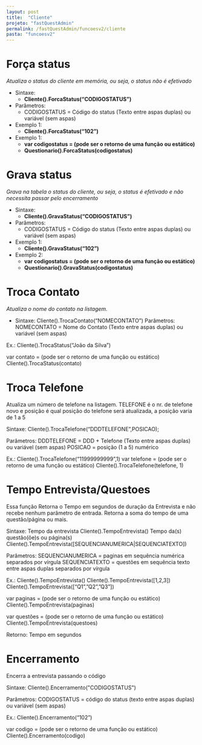 ```yaml
---
layout: post
title:  "Cliente"
projeto: "fastQuestAdmin"
permalink: /fastQuestAdmin/funcoesv2/cliente
pasta: "funcoesv2"
---
```


# Força status
*Atualiza o status do cliente em memória, ou seja, o status não é efetivado*

- Sintaxe:
    - **Cliente().ForcaStatus(“CODIGOSTATUS”)**
- Parâmetros:
    - CODIGOSTATUS = Código do status (Texto entre aspas duplas) ou variável (sem aspas)
- Exemplo 1: 
    - **Cliente().ForcaStatus(“102”)**
- Exemplo 1:
    - **var codigostatus = (pode ser o retorno de uma função ou estático)**
    - **Questionario().ForcaStatus(codigostatus)**


# Grava status
*Grava na tabela o status do cliente, ou seja, o status é efetivado e não necessita passar pelo encerramento*

- Sintaxe:
    - **Cliente().GravaStatus(“CODIGOSTATUS”)**
- Parâmetros:
    - CODIGOSTATUS = Código do status (Texto entre aspas duplas) ou variável (sem aspas)
- Exemplo 1: 
    - **Cliente().GravaStatus(“102”)**
- Exemplo 2:
    - **var codigostatus = (pode ser o retorno de uma função ou estático)**
    - **Questionario().GravaStatus(codigostatus)**

# Troca Contato
*Atualiza o nome do contato na listagem.*
- Sintaxe:
Cliente().TrocaContato(“NOMECONTATO”)
Parâmetros:
NOMECONTATO = Nome do Contato (Texto entre aspas duplas) ou variável (sem aspas)

Ex.:
Cliente().TrocaStatus(“João da Silva”)

var contato = (pode ser o retorno de uma função ou estático)
Cliente().TrocaStatus(contato)


# Troca Telefone
Atualiza um número de telefone na listagem. TELEFONE é o nr. de telefone novo e posição é qual posição do telefone será atualizada, a posição varia de 1 a 5

Sintaxe:
Cliente().TrocaTelefone(“DDDTELEFONE”,POSICAO);

Parâmetros:
DDDTELEFONE = DDD + Telefone (Texto entre aspas duplas) ou variável (sem aspas)
POSICAO = posição (1 a 5) numérico

Ex.:
Cliente().TrocaTelefone(“11999999999”,1)
var telefone = (pode ser o retorno de uma função ou estático)
Cliente().TrocaTelefone(telefone, 1)


# Tempo Entrevista/Questoes
Essa função Retorna o Tempo em segundos de duração da Entrevista e não recebe nenhum parâmetro de entrada.
Retorna a soma do tempo de uma questão/página ou mais.

Sintaxe:
Tempo da entrevista
Cliente().TempoEntrevista()
Tempo da(s) questão(õe)s ou página(s)
Cliente().TempoEntrevista([SEQUENCIANUMERICA|SEQUENCIATEXTO])

Parâmetros:
SEQUENCIANUMERICA = paginas em sequência numérica separados por vírgula
SEQUENCIATEXTO = questões em sequência texto entre aspas duplas separados por vírgula

Ex.:
Cliente().TempoEntrevista()
Cliente().TempoEntrevista([1,2,3])
Cliente().TempoEntrevista([“Q1”,”Q2”,”Q3”])

var paginas = (pode ser o retorno de uma função ou estático)
Cliente().TempoEntrevista(paginas)

var questões = (pode ser o retorno de uma função ou estático)
Cliente().TempoEntrevista(questoes)

Retorno:
Tempo em segundos


# Encerramento
Encerra a entrevista passando o código

Sintaxe:
Cliente().Encerramento("CODIGOSTATUS")

Parâmetros:
CODIGOSTATUS = código do status (texto entre aspas duplas) ou variável (sem aspas)

Ex.:
Cliente().Encerramento(“102”)

var codigo = (pode ser o retorno de uma função ou estático)
Cliente().Encerramento(codigo)



